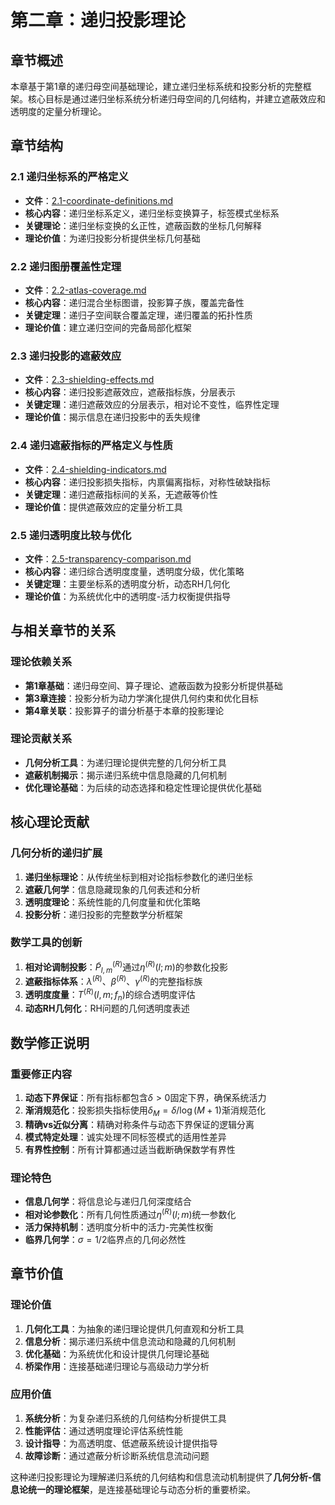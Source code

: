 # 第二章：递归投影理论

## 章节概述

本章基于第1章的递归母空间基础理论，建立递归坐标系统和投影分析的完整框架。核心目标是通过递归坐标系统分析递归母空间的几何结构，并建立遮蔽效应和透明度的定量分析理论。

## 章节结构

### 2.1 递归坐标系的严格定义
- **文件**：[2.1-coordinate-definitions.md](./2.1-coordinate-definitions.md)
- **核心内容**：递归坐标系定义，递归坐标变换算子，标签模式坐标系
- **关键理论**：递归坐标变换的幺正性，遮蔽函数的坐标几何解释
- **理论价值**：为递归投影分析提供坐标几何基础

### 2.2 递归图册覆盖性定理
- **文件**：[2.2-atlas-coverage.md](./2.2-atlas-coverage.md)
- **核心内容**：递归混合坐标图谱，投影算子族，覆盖完备性
- **关键定理**：递归子空间联合覆盖定理，递归覆盖的拓扑性质
- **理论价值**：建立递归空间的完备局部化框架

### 2.3 递归投影的遮蔽效应
- **文件**：[2.3-shielding-effects.md](./2.3-shielding-effects.md)
- **核心内容**：递归投影遮蔽效应，遮蔽指标族，分层表示
- **关键定理**：递归遮蔽效应的分层表示，相对论不变性，临界性定理
- **理论价值**：揭示信息在递归投影中的丢失规律

### 2.4 递归遮蔽指标的严格定义与性质
- **文件**：[2.4-shielding-indicators.md](./2.4-shielding-indicators.md)
- **核心内容**：递归投影损失指标，内禀偏离指标，对称性破缺指标
- **关键定理**：递归遮蔽指标间的关系，无遮蔽等价性
- **理论价值**：提供遮蔽效应的定量分析工具

### 2.5 递归透明度比较与优化
- **文件**：[2.5-transparency-comparison.md](./2.5-transparency-comparison.md)
- **核心内容**：递归综合透明度度量，透明度分级，优化策略
- **关键定理**：主要坐标系的透明度分析，动态RH几何化
- **理论价值**：为系统优化中的透明度-活力权衡提供指导

## 与相关章节的关系

### 理论依赖关系
- **第1章基础**：递归母空间、算子理论、遮蔽函数为投影分析提供基础
- **第3章连接**：投影分析为动力学演化提供几何约束和优化目标
- **第4章关联**：投影算子的谱分析基于本章的投影理论

### 理论贡献关系
- **几何分析工具**：为递归理论提供完整的几何分析工具
- **遮蔽机制揭示**：揭示递归系统中信息隐藏的几何机制
- **优化理论基础**：为后续的动态选择和稳定性理论提供优化基础

## 核心理论贡献

### 几何分析的递归扩展
1. **递归坐标理论**：从传统坐标到相对论指标参数化的递归坐标
2. **遮蔽几何学**：信息隐藏现象的几何表述和分析
3. **透明度理论**：系统性能的几何度量和优化策略
4. **投影分析**：递归投影的完整数学分析框架

### 数学工具的创新
1. **相对论调制投影**：$\tilde{P}_{l,m}^{(R)}$通过$\eta^{(R)}(l; m)$的参数化投影
2. **遮蔽指标体系**：$\lambda^{(R)}$、$\beta^{(R)}$、$\gamma^{(R)}$的完整指标族
3. **透明度度量**：$T^{(R)}(l,m;f_n)$的综合透明度评估
4. **动态RH几何化**：RH问题的几何透明度表述

## 数学修正说明

### 重要修正内容
1. **动态下界保证**：所有指标都包含$\delta > 0$固定下界，确保系统活力
2. **渐消规范化**：投影损失指标使用$\delta_M = \delta / \log(M+1)$渐消规范化
3. **精确vs近似分离**：精确对称条件与动态下界保证的逻辑分离
4. **模式特定处理**：诚实处理不同标签模式的适用性差异
5. **有界性控制**：所有计算都通过适当截断确保数学有界性

### 理论特色
- **信息几何学**：将信息论与递归几何深度结合
- **相对论参数化**：所有几何性质通过$\eta^{(R)}(l; m)$统一参数化
- **活力保持机制**：透明度分析中的活力-完美性权衡
- **临界几何学**：$\sigma = 1/2$临界点的几何必然性

## 章节价值

### 理论价值
1. **几何化工具**：为抽象的递归理论提供几何直观和分析工具
2. **信息分析**：揭示递归系统中信息流动和隐藏的几何机制
3. **优化基础**：为系统优化和设计提供几何理论基础
4. **桥梁作用**：连接基础递归理论与高级动力学分析

### 应用价值
1. **系统分析**：为复杂递归系统的几何结构分析提供工具
2. **性能评估**：通过透明度理论评估系统性能
3. **设计指导**：为高透明度、低遮蔽系统设计提供指导
4. **故障诊断**：通过遮蔽分析诊断系统信息流动问题

这种递归投影理论为理解递归系统的几何结构和信息流动机制提供了**几何分析-信息论统一的理论框架**，是连接基础理论与动态分析的重要桥梁。
